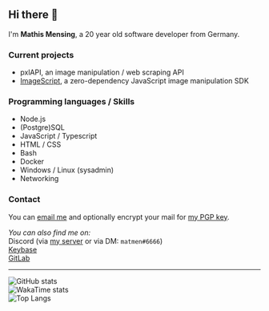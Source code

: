 ## Hi there 👋

I'm **Mathis Mensing**, a 20 year old software developer from Germany.

### Current projects
* pxlAPI, an image manipulation / web scraping API
* [ImageScript](https://github.com/matmen/ImageScript), a zero-dependency JavaScript image manipulation SDK

### Programming languages / Skills
* Node.js
* (Postgre)SQL
* JavaScript / Typescript
* HTML / CSS
* Bash
* Docker
* Windows / Linux (sysadmin)
* Networking

### Contact
You can [email me](mailto:matmen@dreadful.tech) and optionally encrypt your mail for [my PGP key](https://keybase.io/matmende/pgp_keys.asc).  

_You can also find me on:_  
Discord (via [my server](https://discord.gg/8hPrwAH) or via DM: `matmen#6666`)  
[Keybase](https://keybase.io/matmende)  
[GitLab](https://gitlab.com/matmen)

---

![GitHub stats](https://github-readme-stats.vercel.app/api?username=matmen&show_icons=true&title_color=fff&icon_color=79ff97&text_color=9f9f9f&bg_color=151515&count_private=true)  
![WakaTime stats](https://github-readme-stats.vercel.app/api/wakatime?username=matmen&title_color=fff&icon_color=79ff97&text_color=9f9f9f&bg_color=151515)  
![Top Langs](https://github-readme-stats.vercel.app/api/top-langs/?username=matmen&layout=compact&title_color=fff&icon_color=79ff97&text_color=9f9f9f&bg_color=151515)
